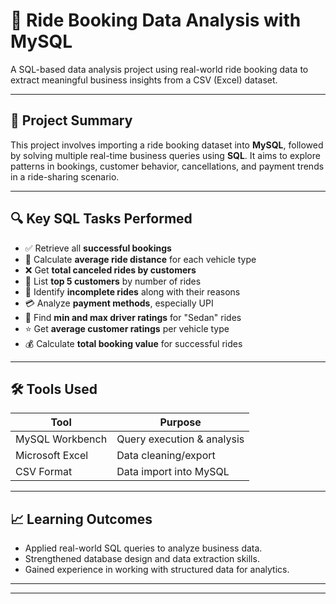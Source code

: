 # 🚖 Ride Booking Data Analysis with MySQL

A SQL-based data analysis project using real-world ride booking data to extract meaningful business insights from a CSV (Excel) dataset.

---

## 📌 Project Summary

This project involves importing a ride booking dataset into **MySQL**, followed by solving multiple real-time business queries using **SQL**. It aims to explore patterns in bookings, customer behavior, cancellations, and payment trends in a ride-sharing scenario.

---

## 🔍 Key SQL Tasks Performed

- ✅ Retrieve all **successful bookings**
- 📏 Calculate **average ride distance** for each vehicle type
- ❌ Get **total canceled rides by customers**
- 🧾 List **top 5 customers** by number of rides
- 🚫 Identify **incomplete rides** along with their reasons
- 💳 Analyze **payment methods**, especially UPI
- 🚗 Find **min and max driver ratings** for "Sedan" rides
- ⭐ Get **average customer ratings** per vehicle type
- 💰 Calculate **total booking value** for successful rides

---

## 🛠 Tools Used

| Tool           | Purpose                     |
|----------------|-----------------------------|
| MySQL Workbench | Query execution & analysis |
| Microsoft Excel | Data cleaning/export       |
| CSV Format      | Data import into MySQL     |

---

## 📈 Learning Outcomes

- Applied real-world SQL queries to analyze business data.
- Strengthened database design and data extraction skills.
- Gained experience in working with structured data for analytics.

---


---





